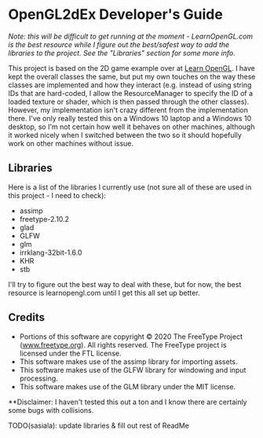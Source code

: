 # OpenGL2dEx Developer's Guide
*Note: this will be difficult to get running at the moment - LearnOpenGL.com is the best resource while I figure out the best/safest way to add the libraries to the project.  See the "Libraries" section for some more info.*

This project is based on the 2D game example over at [Learn OpenGL](https://learnopengl.com).  I have kept the overall classes the same, but put my own touches on the way these classes are implemented and how they interact (e.g. instead of using string IDs that are hard-coded, I allow the ResourceManager to specify the ID of a loaded texture or shader, which is then passed through the other classes).  However, my implementation isn't crazy different from the implementation there.  I've only really tested this on a Windows 10 laptop and a Windows 10 desktop, so I'm not certain how well it behaves on other machines, although it worked nicely when I switched between the two so it should hopefully work on other machines without issue.

## Libraries
Here is a list of the libraries I currently use (not sure all of these are used in this project - I need to check): 
 * assimp
 * freetype-2.10.2
 * glad
 * GLFW
 * glm
 * irrklang-32bit-1.6.0
 * KHR
 * stb

I'll try to figure out the best way to deal with these, but for now, the best resource is learnopengl.com until I get this all set up better.

## Credits
 * Portions of this software are copyright © 2020 The FreeType Project (www.freetype.org).  All rights reserved.  The FreeType project is licensed under the FTL license.
 * This software makes use of the assimp library for importing assets.
 * This software makes use of the GLFW library for windowing and input processing.
 * This software makes use of the GLM library under the MIT license.

**Disclaimer: I haven't tested this out a ton and I know there are certainly some bugs with collisions.

TODO(sasiala): update libraries & fill out rest of ReadMe
